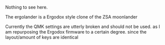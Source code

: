 Nothing to see here.

The ergolander is a Ergodox style clone of the ZSA moonlander

Currently the QMK settings are utterly broken and should not be used. as I am repurposing the Ergodox firmware to a certain degree. since the layout/amount of keys are identical
